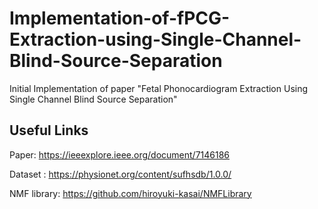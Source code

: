 # Implementation-of-fPCG-Extraction-using-Single-Channel-Blind-Source-Separation
Initial Implementation of paper "Fetal Phonocardiogram Extraction Using Single Channel Blind Source Separation"

## Useful Links 

Paper: https://ieeexplore.ieee.org/document/7146186

Dataset : https://physionet.org/content/sufhsdb/1.0.0/

NMF library: https://github.com/hiroyuki-kasai/NMFLibrary
